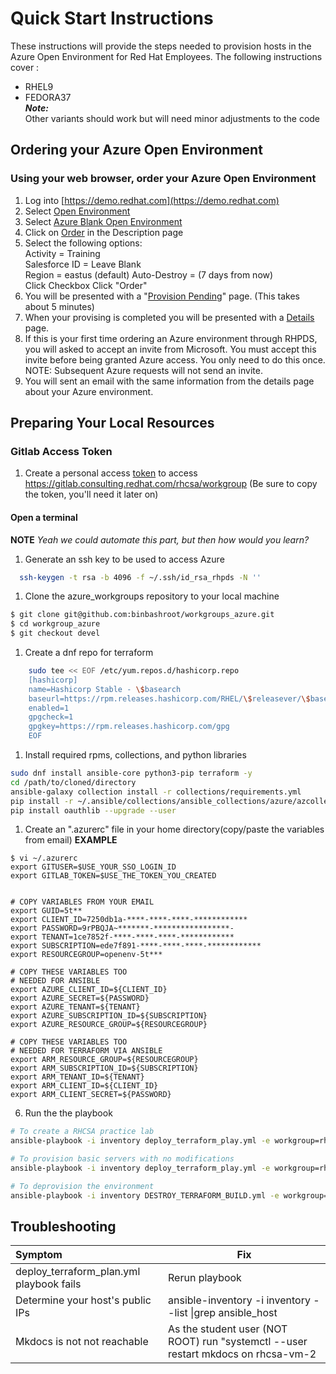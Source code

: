 Quick Start Instructions
====
 These instructions will provide the steps needed to provision hosts in the Azure Open Environment for Red Hat Employees. The following instructions cover :
- RHEL9
- FEDORA37  
***Note:***  
Other variants should work but will need minor adjustments to the code

## Ordering your Azure Open Environment
### Using your web browser, order your Azure Open Environment
1. Log into [https://demo.redhat.com](https://demo.redhat.com)
2. Select [Open Environment](images/openenv.png)
3. Select [Azure Blank Open Environment](images/azureblankenv.png)
4. Click on [Order](images/azurebedesc.png) in the Description page
5. Select the following options:  
Activity = Training  
Salesforce ID = Leave Blank  
Region = eastus (default)
Auto-Destroy = (7 days from now)  
Click Checkbox
Click "Order"
6. You will be presented with a "[Provision Pending](images/provisionpending.png)" page. (This takes about 5 minutes)
7. When your provising is completed you will be presented with a [Details](images/detailspage.png) page.
8. If this is your first time ordering an Azure environment through RHPDS, you will asked to accept an invite from Microsoft. You must accept this invite before being granted Azure access. You only need to do this once.  
NOTE: Subsequent Azure requests will not send an invite.
9.  You will sent an email with the same information from the details page about your Azure environment.  

## Preparing Your Local Resources
### Gitlab Access Token
1. Create a personal access [token](https://docs.gitlab.com/ee/user/profile/personal_access_tokens.html) to access https://gitlab.consulting.redhat.com/rhcsa/workgroup  (Be sure to copy the token, you'll need it later on)

#### Open a terminal 
**NOTE** *Yeah we could automate this part, but then how would you learn?*
1. Generate an ssh key to be used to access Azure
```bash
  ssh-keygen -t rsa -b 4096 -f ~/.ssh/id_rsa_rhpds -N ''
```
1. Clone the azure_workgroups repository to your local machine
```bash
$ git clone git@github.com:binbashroot/workgroups_azure.git
$ cd workgroup_azure
$ git checkout devel
```

1.  Create a dnf repo for terraform
```bash
    sudo tee << EOF /etc/yum.repos.d/hashicorp.repo 
    [hashicorp]
    name=Hashicorp Stable - \$basearch
    baseurl=https://rpm.releases.hashicorp.com/RHEL/\$releasever/\$basearch/stable
    enabled=1
    gpgcheck=1
    gpgkey=https://rpm.releases.hashicorp.com/gpg
    EOF
```
1. Install required rpms, collections, and python libraries
```bash
sudo dnf install ansible-core python3-pip terraform -y
cd /path/to/cloned/directory
ansible-galaxy collection install -r collections/requirements.yml 
pip install -r ~/.ansible/collections/ansible_collections/azure/azcollection/requirements-azure.txt --user
pip install oauthlib --upgrade --user
```
1. Create an ".azurerc" file in your home directory(copy/paste the variables from email)
**EXAMPLE**
```
$ vi ~/.azurerc
export GITUSER=$USE_YOUR_SSO_LOGIN_ID
export GITLAB_TOKEN=$USE_THE_TOKEN_YOU_CREATED


# COPY VARIABLES FROM YOUR EMAIL
export GUID=5t**
export CLIENT_ID=7250db1a-****-****-****-************
export PASSWORD=9rPBQJA~*******-*****************-
export TENANT=1ce7852f-****-****-****-************
export SUBSCRIPTION=ede7f891-****-****-****-************
export RESOURCEGROUP=openenv-5t***

# COPY THESE VARIABLES TOO
# NEEDED FOR ANSIBLE 
export AZURE_CLIENT_ID=${CLIENT_ID}
export AZURE_SECRET=${PASSWORD}
export AZURE_TENANT=${TENANT}
export AZURE_SUBSCRIPTION_ID=${SUBSCRIPTION}
export AZURE_RESOURCE_GROUP=${RESOURCEGROUP}

# COPY THESE VARIABLES TOO
# NEEDED FOR TERRAFORM VIA ANSIBLE
export ARM_RESOURCE_GROUP=${RESOURCEGROUP}
export ARM_SUBSCRIPTION_ID=${SUBSCRIPTION}
export ARM_TENANT_ID=${TENANT}
export ARM_CLIENT_ID=${CLIENT_ID}
export ARM_CLIENT_SECRET=${PASSWORD}

```


6. Run the the playbook
```bash
# To create a RHCSA practice lab
ansible-playbook -i inventory deploy_terraform_play.yml -e workgroup=rhcsa 

# To provision basic servers with no modifications
ansible-playbook -i inventory deploy_terraform_play.yml -e workgroup=rhcsa  -e only_tf=true

# To deprovision the environment
ansible-playbook -i inventory DESTROY_TERRAFORM_BUILD.yml -e workgroup=rhcsa 

```

Troubleshooting
----------------

|Symptom|Fix|
|:---|---|
| deploy_terraform_plan.yml playbook fails| Rerun playbook |
| Determine your host's public IPs| ansible-inventory -i inventory --list \|grep ansible_host |
| Mkdocs is not not reachable| As the student user (NOT ROOT) run "systemctl --user restart mkdocs on rhcsa-vm-2|
